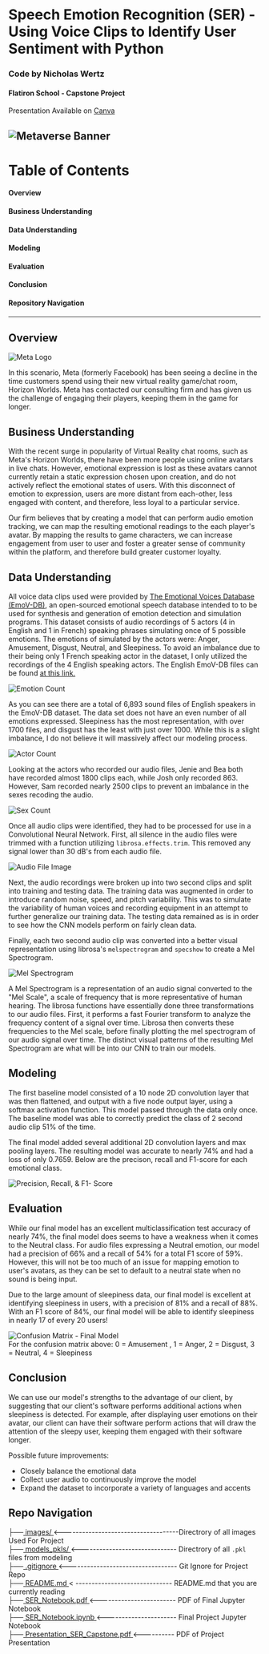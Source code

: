 # **Speech Emotion Recognition (SER)** - Using Voice Clips to Identify User Sentiment with Python
### Code by Nicholas Wertz
#### Flatiron School - Capstone Project 
Presentation Available on [Canva](https://bit.ly/3JR2BX9)

![Metaverse Banner](images/reference/Banner_1.png)
----

# Table of Contents
#### Overview
#### Business Understanding
#### Data Understanding
#### Modeling
#### Evaluation
#### Conclusion
#### Repository Navigation

---

## Overview

![Meta Logo](images/reference/Meta-Logo.png)
  
In this scenario, Meta (formerly Facebook) has been seeing a decline in the time customers spend using their new virtual reality game/chat room, Horizon  Worlds. Meta has contacted our consulting firm and has given us the challenge of engaging their players, keeping them in the game for longer.

## Business Understanding

With the recent surge in popularity of Virtual Reality chat rooms, such as Meta's Horizon Worlds, there have been more people using online avatars in live chats. However, emotional expression is lost as these avatars cannot currently retain a static expression chosen upon creation, and do not actively reflect the emotional states of users. With this disconnect of emotion to expression, users are more distant from each-other, less engaged with content, and therefore, less loyal to a particular service. 

Our firm believes that by creating a model that can perform audio emotion tracking, we can map the resulting emotional readings to the each player's avatar. By mapping the results to game characters, we can increase engagement from user to user and foster a greater sense of community within the platform, and therefore build greater customer loyalty.


## Data Understanding

All voice data clips used were provided by [The Emotional Voices Database (EmoV-DB)](https://arxiv.org/abs/1806.09514), an open-sourced emotional speech database intended to to be used for synthesis and generation of emotion detection and simulation programs. This dataset consists of audio recordings of 5 actors (4 in English and 1 in French) speaking phrases simulating once of 5 possible emotions. The emotions of simulated by the actors were: Anger, Amusement, Disgust, Neutral, and Sleepiness. To avoid an imbalance due to their being only 1 French speaking actor in the dataset, I only utilized the recordings of the 4 English speaking actors. The English EmoV-DB files  can be found [at this link.](https://mega.nz/folder/KBp32apT#gLIgyWf9iQ-yqnWFUFuUHg/folder/mYwUnI4K)

![Emotion Count](images/plots/Emotion_count.png)

As you can see there are a total of 6,893 sound files of English speakers in the EmoV-DB dataset. The data set does not have an even number of all emotions expressed. Sleepiness has the most representation, with over 1700 files, and disgust has the least with just over 1000. While this is a slight imbalance, I do not believe it will massively affect our modeling process.

![Actor Count](images/plots/Actor_count.png)

Looking at the actors who recorded our audio files, Jenie and Bea both have recorded almost 1800 clips each, while Josh only recorded 863. However, Sam recorded nearly 2500 clips to prevent an imbalance in the sexes recoding the audio.

![Sex Count](images/plots/sex_count.png)

Once all audio clips were identified, they had to be processed for use in a Convolutional Neural Network. First, all silence in the audio files were trimmed with a function utilizing `librosa.effects.trim`. This removed any signal lower than 30 dB's from each audio file. 

![Audio File Image](images/waveforms/sam_amused_1-28_0002.png)

Next, the audio recordings were broken up into two second clips and split into training and testing data. The training data was augmented in order to introduce random noise, speed, and pitch variability. This was to simulate the variability of human voices and recording equipment in an attempt to further generalize our training data. The testing data remained as is in order to see how the CNN models perform on fairly clean data.

Finally, each two second audio clip was converted into a better visual representation using librosa's `melspectrogram` and `specshow` to create a Mel Spectrogram. 

![Mel Spectrogram](images/waveforms/sam_amused_00003_specro.png)

A Mel Spectrogram is a representation of an audio signal converted to the "Mel Scale", a scale of frequency that is more representative of human hearing. The librosa functions have essentially done three transformations to our audio files. First, it performs a fast Fourier transform to analyze the frequency content of a signal over time. Librosa then converts these frequencies to the Mel scale, before finally plotting the mel spectrogram of our audio signal over time. The distinct visual patterns of the resulting Mel Spectrogram are what will be into our CNN to train our models.

## Modeling

The first baseline model consisted of a 10 node 2D convolution layer that was then flattened, and output with a five node output layer, using a softmax activation function. This model passed through the data only once. The baseline model was able to correctly predict the class of 2 second audio clip 51% of the time.

The final model added several additional 2D convolution layers and max pooling layers. The resulting model was accurate to nearly 74% and had a loss of only 0.7659.
Below are the precison, recall and F1-score for each emotional class.

![Precision, Recall, & F1- Score](images/reference/final_mod_prec_rec_f1.png)


## Evaluation

While our final model has an excellent multiclassification test accuracy of nearly 74%, the final model does seems to have a weakness when it comes to the Neutral class. For audio files expressing a Neutral emotion, our model had a precision of 66% and a recall of 54% for a total F1 score of 59%. However, this will not be too much of an issue for mapping emotion to user's avatars, as they can be set to default to a neutral state when no sound is being input.

Due to the large amount of sleepiness data, our final model is excellent at identifying sleepiness in users, with a precision of 81% and a recall of 88%. With an F1 score of 84%, our final model will be able to identify sleepiness in nearly 17 of every 20 users!

![Confusion Matrix - Final Model](images/plots/final_model_cm.png) <br>
For the confusion matrix above: 0 = Amusement , 1 = Anger, 2 = Disgust, 3 = Neutral, 4 = Sleepiness


## Conclusion

We can use our model's strengths to the advantage of our client, by suggesting that our client's software performs additional actions when sleepiness is detected. For example, after displaying user emotions on their avatar, our client can have their software perform actions that will draw the attention of the sleepy user, keeping them engaged with their software longer.

Possible future improvements:
- Closely balance the emotional data
- Collect user audio to continuously improve the model
- Expand the dataset to incorporate a variety of languages and accents




## Repo Navigation 
├──[ images/ ](https://github.com/njw27/SER_Capstone/tree/main/images) <------------------------------------Directrory of all images Used For Project <br> 
├──[ models_pkls/ ](https://github.com/njw27/SER_Capstone/tree/main/model_pkls) <------------------------------ Directrory of all `.pkl` files from modeling <br> 
├──[ .gitignore ](https://github.com/njw27/SER_Capstone/blob/main/.gitignore) <---------------------------------- Git Ignore for Project Repo  <br> 
├──[ README.md ](https://github.com/njw27/SER_Capstone/blob/main/README.md) < ------------------------------ README.md that you are currently reading <br>
├──[ SER_Notebook.pdf ](https://github.com/njw27/SER_Capstone/blob/main/SER_Notebook.pdf) <------------------------ PDF of Final Jupyter Notebook  <br> 
├──[ SER_Notebook.ipynb ](https://github.com/njw27/SER_Capstone/blob/main/SER_Notebook.ipynb) <---------------------- Final Project Jupyter Notebook <br>
├──[ Presentation_SER_Capstone.pdf ](https://github.com/njw27/SER_Capstone/blob/main/Presentation_SER_Capstone.pdf) <---------- PDF of Project Presentation <br>



